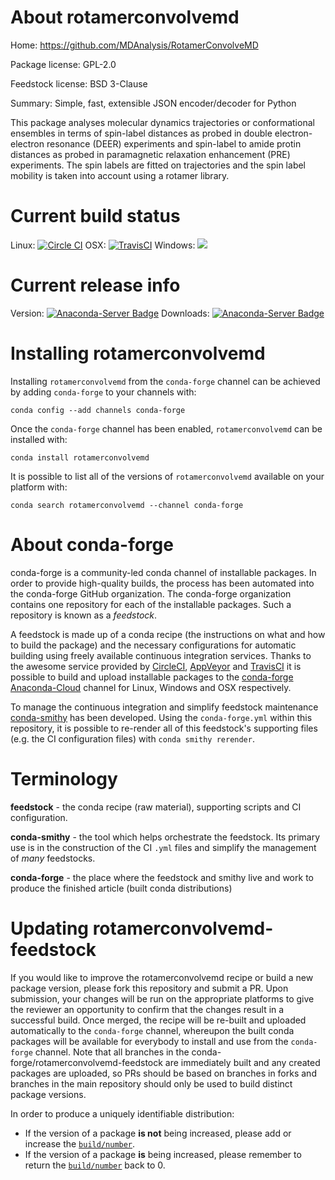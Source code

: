 About rotamerconvolvemd
=======================

Home: https://github.com/MDAnalysis/RotamerConvolveMD

Package license: GPL-2.0

Feedstock license: BSD 3-Clause

Summary: Simple, fast, extensible JSON encoder/decoder for Python

This package analyses molecular dynamics trajectories or conformational ensembles in terms
of spin-label distances as probed in double electron-electron resonance (DEER) experiments
and spin-label to amide protin distances as probed in paramagnetic relaxation enhancement
(PRE) experiments. The spin labels are fitted on trajectories and the spin label mobility
is taken into account using a rotamer library.


Current build status
====================

Linux: [![Circle CI](https://circleci.com/gh/conda-forge/rotamerconvolvemd-feedstock.svg?style=shield)](https://circleci.com/gh/conda-forge/rotamerconvolvemd-feedstock)
OSX: [![TravisCI](https://travis-ci.org/conda-forge/rotamerconvolvemd-feedstock.svg?branch=master)](https://travis-ci.org/conda-forge/rotamerconvolvemd-feedstock)
Windows: ![](https://cdn.rawgit.com/conda-forge/conda-smithy/90845bba35bec53edac7a16638aa4d77217a3713/conda_smithy/static/disabled.svg)

Current release info
====================
Version: [![Anaconda-Server Badge](https://anaconda.org/conda-forge/rotamerconvolvemd/badges/version.svg)](https://anaconda.org/conda-forge/rotamerconvolvemd)
Downloads: [![Anaconda-Server Badge](https://anaconda.org/conda-forge/rotamerconvolvemd/badges/downloads.svg)](https://anaconda.org/conda-forge/rotamerconvolvemd)

Installing rotamerconvolvemd
============================

Installing `rotamerconvolvemd` from the `conda-forge` channel can be achieved by adding `conda-forge` to your channels with:

```
conda config --add channels conda-forge
```

Once the `conda-forge` channel has been enabled, `rotamerconvolvemd` can be installed with:

```
conda install rotamerconvolvemd
```

It is possible to list all of the versions of `rotamerconvolvemd` available on your platform with:

```
conda search rotamerconvolvemd --channel conda-forge
```


About conda-forge
=================

conda-forge is a community-led conda channel of installable packages.
In order to provide high-quality builds, the process has been automated into the
conda-forge GitHub organization. The conda-forge organization contains one repository
for each of the installable packages. Such a repository is known as a *feedstock*.

A feedstock is made up of a conda recipe (the instructions on what and how to build
the package) and the necessary configurations for automatic building using freely
available continuous integration services. Thanks to the awesome service provided by
[CircleCI](https://circleci.com/), [AppVeyor](http://www.appveyor.com/)
and [TravisCI](https://travis-ci.org/) it is possible to build and upload installable
packages to the [conda-forge](https://anaconda.org/conda-forge)
[Anaconda-Cloud](http://docs.anaconda.org/) channel for Linux, Windows and OSX respectively.

To manage the continuous integration and simplify feedstock maintenance
[conda-smithy](http://github.com/conda-forge/conda-smithy) has been developed.
Using the ``conda-forge.yml`` within this repository, it is possible to re-render all of
this feedstock's supporting files (e.g. the CI configuration files) with ``conda smithy rerender``.


Terminology
===========

**feedstock** - the conda recipe (raw material), supporting scripts and CI configuration.

**conda-smithy** - the tool which helps orchestrate the feedstock.
                   Its primary use is in the construction of the CI ``.yml`` files
                   and simplify the management of *many* feedstocks.

**conda-forge** - the place where the feedstock and smithy live and work to
                  produce the finished article (built conda distributions)


Updating rotamerconvolvemd-feedstock
====================================

If you would like to improve the rotamerconvolvemd recipe or build a new
package version, please fork this repository and submit a PR. Upon submission,
your changes will be run on the appropriate platforms to give the reviewer an
opportunity to confirm that the changes result in a successful build. Once
merged, the recipe will be re-built and uploaded automatically to the
`conda-forge` channel, whereupon the built conda packages will be available for
everybody to install and use from the `conda-forge` channel.
Note that all branches in the conda-forge/rotamerconvolvemd-feedstock are
immediately built and any created packages are uploaded, so PRs should be based
on branches in forks and branches in the main repository should only be used to
build distinct package versions.

In order to produce a uniquely identifiable distribution:
 * If the version of a package **is not** being increased, please add or increase
   the [``build/number``](http://conda.pydata.org/docs/building/meta-yaml.html#build-number-and-string).
 * If the version of a package **is** being increased, please remember to return
   the [``build/number``](http://conda.pydata.org/docs/building/meta-yaml.html#build-number-and-string)
   back to 0.
